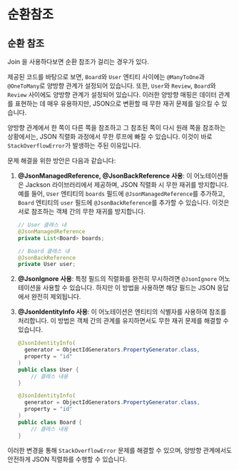 # 순환참조

## 순환 참조

Join 을 사용하다보면 순환 참조가 걸리는 경우가 있다.

제공된 코드를 바탕으로 보면, `Board`와 `User` 엔티티 사이에는 `@ManyToOne`과 `@OneToMany`로 양방향 관계가 설정되어 있습니다. 또한, `User`와 `Review`, `Board`와 `Review` 사이에도 양방향 관계가 설정되어 있습니다. 이러한 양방향 매핑은 데이터 관계를 표현하는 데 매우 유용하지만, JSON으로 변환할 때 무한 재귀 문제를 일으킬 수 있습니다.

양방향 관계에서 한 쪽이 다른 쪽을 참조하고 그 참조된 쪽이 다시 원래 쪽을 참조하는 상황에서는, JSON 직렬화 과정에서 무한 루프에 빠질 수 있습니다. 이것이 바로 `StackOverflowError`가 발생하는 주된 이유입니다.

문제 해결을 위한 방안은 다음과 같습니다:

1.  **@JsonManagedReference, @JsonBackReference 사용**: 이 어노테이션들은 Jackson 라이브러리에서 제공하며, JSON 직렬화 시 무한 재귀를 방지합니다. 예를 들어, `User` 엔티티의 `boards` 필드에 `@JsonManagedReference`를 추가하고, `Board` 엔티티의 `user` 필드에 `@JsonBackReference`를 추가할 수 있습니다. 이것은 서로 참조하는 객체 간의 무한 재귀를 방지합니다.

    ```java
    // User 클래스 내
    @JsonManagedReference
    private List<Board> boards;

    // Board 클래스 내
    @JsonBackReference
    private User user;
    ```
2. **@JsonIgnore 사용**: 특정 필드의 직렬화를 완전히 무시하려면 `@JsonIgnore` 어노테이션을 사용할 수 있습니다. 하지만 이 방법을 사용하면 해당 필드는 JSON 응답에서 완전히 제외됩니다.
3.  **@JsonIdentityInfo 사용**: 이 어노테이션은 엔티티의 식별자를 사용하여 참조를 처리합니다. 이 방법은 객체 간의 관계를 유지하면서도 무한 재귀 문제를 해결할 수 있습니다.

    ```java
    @JsonIdentityInfo(
      generator = ObjectIdGenerators.PropertyGenerator.class, 
      property = "id"
    )
    public class User {
        // 클래스 내용
    }

    @JsonIdentityInfo(
      generator = ObjectIdGenerators.PropertyGenerator.class, 
      property = "id"
    )
    public class Board {
        // 클래스 내용
    }
    ```

이러한 변경을 통해 `StackOverflowError` 문제를 해결할 수 있으며, 양방향 관계에서도 안전하게 JSON 직렬화를 수행할 수 있습니다.
